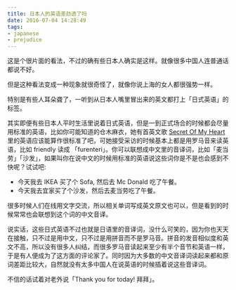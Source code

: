 ```yaml
---
title: 日本人的英语差劲透了吗
date: 2016-07-04 14:28:49
tags:
- japanese
- prejudice
---
```

这是个很片面的看法，不过的确有些日本人确实是这样。就像很多中国人连普通话都说不好。

但是这种看法变成一种现象就很奇怪了，就像你说上海的女人都很强势一样。

特别是有些人耳朵聋了，一听到从日本人嘴里冒出来的英文都打上「日式英语」的标签。

其实即便有些日本人平时生活里说着日式英语，但是一到正式场合的时候都会尽量用标准的英语，比如你可能知道的仓木麻衣，她有首英文歌 [Secret Of My Heart](http://music.163.com/#/m/song?id=589136) 里的英语应该能算作很标准了吧，可她接受采访的时候基本上都是用罗马音来读英语，比如 friendly 读成 「furenteri」。你可以联想成中文里的音译词，比如「麦当劳」「沙发」，如果叫你在说中文的时候用标准的英语说这些词你是不是也会感到不快呢？试试吧:

- 今天我去 IKEA 买了个 Sofa, 然后去 Mc Donald 吃了午餐。
- 今天我去宜家买了个沙发，然后去麦当劳吃了午餐。

很多时候人们在线用文字交流，所以相关单词写成英文原文也可以，但是看到的时候常常也会联想到这个词的中文音译。

说实话，这些日式英语不过也就是日语里的音译词，没什么可笑的，因为你也天天在接触，只不过是用中文，只不过是用拼音而不是罗马音。拼音的发音相似度和英文不高，所以没有很多人纠结，而很多罗马音读起来至少有半个音节和英语一样，于是有人便成为了这方面的评论家了。同时因为大多数的中文音译词读起来都和原词差距比较大，自然就没有太多中国人在说英语的时候插着说这些音译词。

不信的话试着对老外说「Thank you for today! 拜拜」。